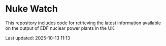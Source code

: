 # Nuke Watch

This repository includes code for retrieving the latest information available on the output of EDF nuclear power plants in the UK.

Last updated: 2025-10-13 11:13